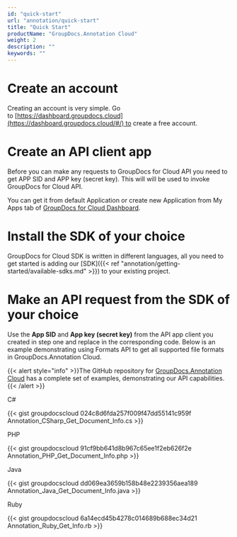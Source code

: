 ```yaml
---
id: "quick-start"
url: "annotation/quick-start"
title: "Quick Start"
productName: "GroupDocs.Annotation Cloud"
weight: 2
description: ""
keywords: ""
---
```







# Create an account #

Creating an account is very simple. Go to [https://dashboard.groupdocs.cloud](https://dashboard.groupdocs.cloud/#/) to create a free account. 

# Create an API client app #

Before you can make any requests to GroupDocs for Cloud API you need to get APP SID and APP key (secret key). This will will be used to invoke GroupDocs for Cloud API. 

You can get it from default Application or create new Application from My Apps tab of [GroupDocs for Cloud Dashboard](https://dashboard.groupdocs.cloud).

# Install the SDK of your choice #

GroupDocs for Cloud SDK is written in different languages, all you need to get started is adding our [SDK]({{< ref "annotation/getting-started/available-sdks.md" >}}) to your existing project.

# Make an API request from the SDK of your choice #

Use the **App SID** and **App key (secret key)** from the API app client you created in step one and replace in the corresponding code. Below is an example demonstrating using Formats API to get all supported file formats in GroupDocs.Annotation Cloud.

{{< alert style="info" >}}The GitHub repository for [GroupDocs.Annotation Cloud](https://github.com/groupdocs-annotation-cloud) has a complete set of examples, demonstrating our API capabilities.{{< /alert >}}



 C#




{{< gist groupdocscloud 024c8d6fda257f009f47dd55141c959f Annotation_CSharp_Get_Document_Info.cs >}}







 PHP




{{< gist groupdocscloud 91cf9bb641d8b967c65ee1f2eb626f2e Annotation_PHP_Get_Document_Info.php >}}







 Java




{{< gist groupdocscloud dd069ea3659b158b48e2239356aea189 Annotation_Java_Get_Document_Info.java >}}







 Ruby




{{< gist groupdocscloud 6a14ecd45b4278c014689b688ec34d21 Annotation_Ruby_Get_Info.rb >}}







